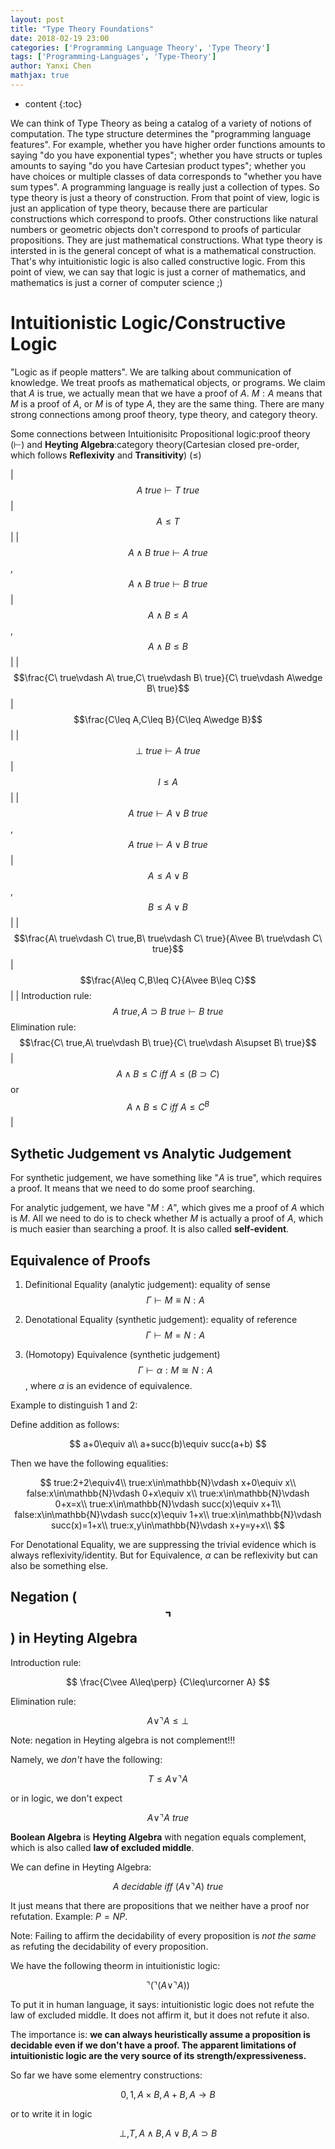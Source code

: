 ```yaml
---
layout: post
title: "Type Theory Foundations"
date: 2018-02-19 23:00
categories: ['Programming Language Theory', 'Type Theory'] 
tags: ['Programming-Languages', 'Type-Theory']
author: Yanxi Chen
mathjax: true
---
```


* content
{:toc}

We can think of Type Theory as being a catalog of a variety of notions of computation.
The type structure determines the "programming language features". For example,
whether you have higher order functions amounts to saying "do you have exponential types";
whether you have structs or tuples amounts to saying "do you have Cartesian product types";
whether you have choices or multiple classes of data corresponds to
"whether you have sum types". A programming language is really just a collection of types.
So type theory is just a theory of construction. From that point of view, logic is
just an application of type theory, because there are particular constructions which
correspond to proofs. Other constructions like natural numbers or geometric objects
don't correspond to proofs of particular propositions. They are just mathematical
constructions. What type theory is intersted in is the general concept of what is
a mathematical construction. That's why intuitionistic logic is also called constructive
logic. From this point of view, we can say that logic is just a corner of mathematics,
and mathematics is just a corner of computer science ;)

# Intuitionistic Logic/Constructive Logic

"Logic as if people matters". We are talking about communication of knowledge.
We treat proofs as mathematical objects, or programs. We claim
that $A$ is true, we actually mean that we have a proof of $A$. $M:A$ means that
$M$ is a proof of $A$, or $M$ is of type $A$, they are the same thing. There are
many strong connections among proof theory, type theory, and category theory.

<!--more-->

Some connections between Intuitionisitc Propositional logic:proof theory ($\vdash$) and __Heyting Algebra__:category theory(Cartesian closed pre-order, which follows __Reflexivity__ and __Transitivity__) ($\leq$)

| $$A\ true\vdash T\ true$$ | $$A\leq T$$ |
| $$A\wedge B\ true\vdash A\ true$$,$$A\wedge B\ true\vdash B\ true$$ | $$A\wedge B\leq A$$,$$A\wedge B\leq B$$ |
| $$\frac{C\ true\vdash A\ true,C\ true\vdash B\ true}{C\ true\vdash A\wedge B\ true}$$| $$\frac{C\leq A,C\leq B}{C\leq A\wedge B}$$ |
| $$\perp\ true\vdash A\ true$$ | $$I\leq A$$ |
| $$A\ true\vdash A\vee B\ true$$,$$A\ true\vdash A\vee B\ true$$ | $$A\leq A\vee B$$,$$B\leq A\vee B$$ |
| $$\frac{A\ true\vdash C\ true,B\ true\vdash C\ true}{A\vee B\ true\vdash C\ true}$$ | $$\frac{A\leq C,B\leq C}{A\vee B\leq C}$$ |
| Introduction rule: $$A\ true,A\supset B\ true\vdash B\ true$$ Elimination rule: $$\frac{C\ true,A\ true\vdash B\ true}{C\ true\vdash A\supset B\ true}$$ | $$A\wedge B\leq C\ iff\ A\leq(B\supset C)$$ or $$A\wedge B\leq C\ iff\ A\leq C^B$$ |

## Sythetic Judgement vs Analytic Judgement

For synthetic judgement, we have something like "$A$ is true", which requires a proof.
It means that we need to do some proof searching.

For analytic judgement, we have "$M:A$", which gives me a proof of $A$ which is $M$.
All we need to do is to check whether $M$ is actually a proof of $A$, which is much
easier than searching a proof. It is also called __self-evident__.

## Equivalence of Proofs

1. Definitional Equality (analytic judgement): equality of sense
$$\Gamma\vdash M\equiv N:A$$

2. Denotational Equality (synthetic judgement): equality of reference
$$\Gamma\vdash M=N:A$$

3. (Homotopy) Equivalence (synthetic judgement)
$$\Gamma\vdash\alpha:M\cong N:A$$, where $\alpha$ is an evidence of equivalence.

Example to distinguish 1 and 2:

Define addition as follows:

$$
a+0\equiv a\\
a+succ(b)\equiv succ(a+b)
$$

Then we have the following equalities:

$$
true:2+2\equiv4\\
true:x\in\mathbb{N}\vdash x+0\equiv x\\
false:x\in\mathbb{N}\vdash 0+x\equiv x\\
true:x\in\mathbb{N}\vdash 0+x=x\\
true:x\in\mathbb{N}\vdash succ(x)\equiv x+1\\
false:x\in\mathbb{N}\vdash succ(x)\equiv 1+x\\
true:x\in\mathbb{N}\vdash succ(x)=1+x\\
true:x,y\in\mathbb{N}\vdash x+y=y+x\\
$$

For Denotational Equality, we are suppressing the trivial evidence which is always
reflexivity/identity. But for Equivalence, $\alpha$ can be reflexivity but can also be
something else.

## Negation ($$\urcorner$$) in Heyting Algebra

Introduction rule:

$$
\frac{C\vee A\leq\perp}
{C\leq\urcorner A}
$$

Elimination rule:

$$
A\vee\urcorner A\leq\perp
$$

Note: negation in Heyting algebra is not complement!!!

Namely, we _don't_ have the following:

$$
T\leq A\vee\urcorner A
$$

or in logic, we don't expect

$$
A\vee\urcorner A\ true
$$

__Boolean Algebra__ is __Heyting Algebra__ with negation equals complement, which is also called __law of excluded middle__.

We can define in Heyting Algebra:

$$
A\ decidable\ iff\ (A\vee\urcorner A)\ true
$$

It just means that there are propositions that we neither have a proof nor refutation. Example: $P=NP$.

Note: Failing to affirm the decidability of every proposition is _not the same_ as refuting the decidability of every proposition.

We have the following theorm in intuitionistic logic:

$$
\urcorner(\urcorner(A\vee\urcorner A))
$$

To put it in human language, it says: intuitionistic logic does not refute the law of excluded middle. It does not affirm it, but it does not refute it also.

The importance is: __we can always heuristically assume a proposition is decidable even if we don't have a proof. The apparent limitations of intuitionistic logic are the very source of its strength/expressiveness.__

So far we have some elementry constructions:

$$
0,1,A\times B,A+B,A\rightarrow B
$$

or to write it in logic

$$
\perp,T,A\wedge B,A\vee B, A\supset B
$$
